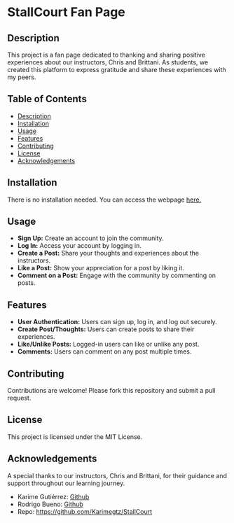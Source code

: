 # StallCourt Fan Page

## Description

This project is a fan page dedicated to thanking and sharing positive experiences about our instructors, Chris and Brittani. As students, we created this platform to express gratitude and share these experiences with my peers.

## Table of Contents

- [Description](#description)
- [Installation](#installation)
- [Usage](#usage)
- [Features](#features)
- [Contributing](#contributing)
- [License](#license)
- [Acknowledgements](#acknowledgements)

## Installation

There is no installation needed. You can access the webpage [here.](https://stallcourt.onrender.com/)

## Usage

- **Sign Up:** Create an account to join the community.
- **Log In:** Access your account by logging in.
- **Create a Post:** Share your thoughts and experiences about the instructors.
- **Like a Post:** Show your appreciation for a post by liking it.
- **Comment on a Post:** Engage with the community by commenting on posts.

## Features

- **User Authentication:** Users can sign up, log in, and log out securely.
- **Create Post/Thoughts:** Users can create posts to share their experiences.
- **Like/Unlike Posts:** Logged-in users can like or unlike any post.
- **Comments:** Users can comment on any post multiple times.

## Contributing

Contributions are welcome! Please fork this repository and submit a pull request.

## License

This project is licensed under the MIT License.

## Acknowledgements

A special thanks to our instructors, Chris and Brittani, for their guidance and support throughout our learning journey.

- Karime Gutiérrez: [Github](https://github.com/Karimegtz)
- Rodrigo Bueno: [Github](https://github.com/LolRB)
- Repo: https://github.com/Karimegtz/StallCourt